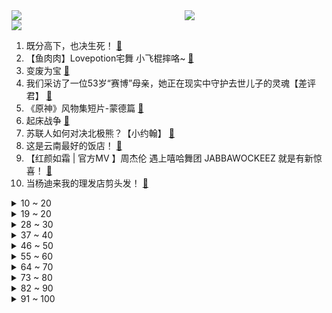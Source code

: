 <div >
	<a style="float:left;width:55%;" href = "https://github.com/anuraghazra/github-readme-stats">
	 <img src = "https://github-readme-stats.vercel.app/api?username=iuuuuuaena&theme=buefy&show_icons=true"/>
	</a>
	<a  style="float:right;width:45%" href = "https://github.com/anuraghazra/github-readme-stats">
	 <img  src="https://github-readme-stats.vercel.app/api/top-langs/?username=anuraghazra&layout=compact"/>
	</a>
	</div>

[![](https://img.shields.io/badge/jxd-@jxdgogogo.xyz-yellowgreen.svg)](https://www.jxdgogogo.xyz)<br>
1. 既分高下，也决生死！ [:link:](//www.bilibili.com/video/BV1aP411A7jh) <br>
2. 【鱼肉肉】Lovepotion宅舞 小飞棍摔咯~ [:link:](//www.bilibili.com/video/BV1g8411e7WA) <br>
3. 变废为宝 [:link:](//www.bilibili.com/video/BV1pG4y1H7mG) <br>
4. 我们采访了一位53岁“赛博”母亲，她正在现实中守护去世儿子的灵魂【差评君】 [:link:](//www.bilibili.com/video/BV1Jt4y1u7mT) <br>
5. 《原神》风物集短片-蒙德篇 [:link:](//www.bilibili.com/video/BV1dP411N758) <br>
6. 起床战争 [:link:](//www.bilibili.com/video/BV1oe4y1Y7n5) <br>
7. 苏联人如何对决北极熊？【小约翰】 [:link:](//www.bilibili.com/video/BV1Wm4y1w7F3) <br>
8. 这是云南最好的饭店！ [:link:](//www.bilibili.com/video/BV19P4y1U7DY) <br>
9. 【红颜如霜 | 官方MV 】周杰伦 遇上嘻哈舞团 JABBAWOCKEEZ 就是有新惊喜！ [:link:](//www.bilibili.com/video/BV1SR4y1D7wV) <br>
10. 当杨迪来我的理发店剪头发！ [:link:](//www.bilibili.com/video/BV1Ke4y1U7hk) <br>
<details>
<summary>10 ~ 20</summary>

11. 这都是些啥啊???(3) [:link:](//www.bilibili.com/video/BV1UK411S71Y) <br>
12. “谁不想青史留名呢？有李杜是大唐的幸事也是中华文化的幸事！ ” [:link:](//www.bilibili.com/video/BV1gd4y1y7Ze) <br>
13. 超细节！完整版《家有儿女》，做出来了！ [:link:](//www.bilibili.com/video/BV1bm4y1w7vp) <br>
14. 我的世界：在只有一层垂滴叶的，平坦大陆上生存！ [:link:](//www.bilibili.com/video/BV1LG4y1H78x) <br>
15. 当平时默默无闻的同学突然跳起了极乐净土…… [:link:](//www.bilibili.com/video/BV1Vm4y1w7Ab) <br>
16. 两个人在一起，最重要的是坦诚相待 [:link:](//www.bilibili.com/video/BV1b84y1q7sR) <br>
17. 在？来看个消防器材展示 [:link:](//www.bilibili.com/video/BV1HK411D73j) <br>
18. 男朋友送的星空灯，过节到底是转账好还是送它好？ [:link:](//www.bilibili.com/video/BV1GK411D7sW) <br>
19. 理工男浪漫起来…艺术生都惊呆了 [:link:](//www.bilibili.com/video/BV1pd4y127L8) <br>
</details>
<details>
<summary>19 ~ 20</summary>

20. 比手掌还大的虾，三种做法，两帅小伙吃嗨了！ [:link:](//www.bilibili.com/video/BV1PD4y1k72p) <br>
21. 探访美国网红监狱，帅小伙亲测死囚最后一餐！ [:link:](//www.bilibili.com/video/BV1Xe4y1m71t) <br>
22. 课 堂 请 勿 对 对 子【只因专场】！！！ [:link:](//www.bilibili.com/video/BV1pV4y157hQ) <br>
23. 热搜上细思恐极的“月亮与六便士”事件，暴露当下的病态现象 [:link:](//www.bilibili.com/video/BV1V8411e7j7) <br>
24. 人究竟是为什么而活着？怎么面对死亡？ [:link:](//www.bilibili.com/video/BV1BP411N7Qt) <br>
25. 手绘482张，还原猫和老鼠《捕鼠陷阱》 [:link:](//www.bilibili.com/video/BV1qg41187YW) <br>
26. 《艺术之家》 [:link:](//www.bilibili.com/video/BV1RR4y1D7Ak) <br>
27. 赛博朋克边缘行者 要和露西一起去月球吗？ [:link:](//www.bilibili.com/video/BV1oe411G7Qy) <br>
28. 重返我们的第一次约会，居然… [:link:](//www.bilibili.com/video/BV1pR4y197Cn) <br>
</details>
<details>
<summary>28 ~ 30</summary>

29. 【原神/描改】两百张！魈猫猫妹妹还原猫猫妹妹跳舞 [:link:](//www.bilibili.com/video/BV158411e77V) <br>
30. 东北中学生太爽了吧！花50元在校门口干了4顿饭，舒坦！ [:link:](//www.bilibili.com/video/BV18D4y1r7da) <br>
31. 我终于有了自己的小家！婚房roomtour！ [:link:](//www.bilibili.com/video/BV1RP4y1U7Ns) <br>
32. 生 蚝 天 花 板 [:link:](//www.bilibili.com/video/BV17g41187uW) <br>
33. 爸爸逼迫儿子撕毁心爱的卡片！“报复性惩罚”后果多严重？ [:link:](//www.bilibili.com/video/BV1YG411L749) <br>
34. 三年美食博主生涯猛涨20斤，这一天 终于来了！ [:link:](//www.bilibili.com/video/BV1Nt4y1u7RM) <br>
35. 现场见证"勇士冠军之夜"揭幕战！全场观众高呼库里MVP！勇士大胜湖人！ [:link:](//www.bilibili.com/video/BV1i8411e7uv) <br>
36. 「究竟怎样的结局，才能配得上这一路的颠沛流离」【原神】 [:link:](//www.bilibili.com/video/BV17e4115756) <br>
37. 《明日方舟》2022「感谢庆典」活动宣传PV [:link:](//www.bilibili.com/video/BV1rD4y1r7XA) <br>
</details>
<details>
<summary>37 ~ 40</summary>

38. 错过这次 就要两年后才能回家了！-《荧惑归途》【胶囊计划】：火星游子跨越星辰为爱返乡 [:link:](//www.bilibili.com/video/BV1Nt4y1u7cH) <br>
39. 落单？反杀1000人！我卢俊义没开挂！《水浒传》P43 [:link:](//www.bilibili.com/video/BV1Q14y1j7AA) <br>
40. 早知道挖三填一这么麻烦… [:link:](//www.bilibili.com/video/BV1hR4y1X71n) <br>
41. 魈的多种形态，真的是太美了，素材来自芊芊千千 [:link:](//www.bilibili.com/video/BV1Te4y1i76p) <br>
42. 《论当今的通话膨胀》 [:link:](//www.bilibili.com/video/BV1he4y1i7cX) <br>
43. 《 人 脉 》 [:link:](//www.bilibili.com/video/BV1414y1j7c2) <br>
44. 早两年会这个说不定能踢出一辆库里南 [:link:](//www.bilibili.com/video/BV1DR4y1D7Nk) <br>
45. 老板让我穿猫耳女仆装跳舞，豁出去了…… [:link:](//www.bilibili.com/video/BV1wD4y1k72K) <br>
46. 吕布怒杀潘金莲 [:link:](//www.bilibili.com/video/BV19P411N7ch) <br>
</details>
<details>
<summary>46 ~ 50</summary>

47. 猪排饭 将就吃 [:link:](//www.bilibili.com/video/BV1QN4y1w7kG) <br>
48. 天台回归 活力满满♥shake it！ [:link:](//www.bilibili.com/video/BV1v84y1q7V2) <br>
49. 整只鸡无限续的自助餐你们吃过吗？仨战士冲了！ [:link:](//www.bilibili.com/video/BV1Ke4y1J7u6) <br>
50. 教师vlog｜我昨天…报警了 [:link:](//www.bilibili.com/video/BV1Se4y1m7Hb) <br>
51. 别着急喷！看完视频行不行！ [:link:](//www.bilibili.com/video/BV1Pm4y1w7X2) <br>
52. 睡前小故事 [:link:](//www.bilibili.com/video/BV1nG411L7Wz) <br>
53. ⚡等 不 到 金 来⚡ [:link:](//www.bilibili.com/video/BV1De4y1Y7Um) <br>
54. 当医学生去看病… [:link:](//www.bilibili.com/video/BV1b84y1q7SE) <br>
55. 我们做了一个重大的决定！芬兰家人明制汉服初体验惊艳全场！干饭人疯狂爱上自制刀削面！吃得底朝天！ [:link:](//www.bilibili.com/video/BV1ce4y177Yu) <br>
</details>
<details>
<summary>55 ~ 60</summary>

56. 关于我妈给我买苹果13这件事 [:link:](//www.bilibili.com/video/BV1UK411S7uG) <br>
57. 十八岁被没收东西 [:link:](//www.bilibili.com/video/BV1tG411L7B1) <br>
58. 帮忙看看，这个号废了吗 [:link:](//www.bilibili.com/video/BV1PP411K7qu) <br>
59. 《B站极速版》 [:link:](//www.bilibili.com/video/BV16D4y1r7V7) <br>
60. (G)I-DLE最新回归曲Nxde舞蹈接力版公开 [:link:](//www.bilibili.com/video/BV1Rt4y1M7hF) <br>
61. 用牛鞭鹿鞭羊鞭做个三鞭汤！给自己大补一下！ [:link:](//www.bilibili.com/video/BV1Xd4y1C7ZT) <br>
62. 这桥......再贪就真没了！！ [:link:](//www.bilibili.com/video/BV1WV4y157JW) <br>
63. 不心动挑战，但是打起来了 [:link:](//www.bilibili.com/video/BV1He4y177KQ) <br>
64. showmaker向众神祈祷，回应他的只有两年前的自己！ [:link:](//www.bilibili.com/video/BV1VV4y1576B) <br>
</details>
<details>
<summary>64 ~ 70</summary>

65. 《 加 州 电 竞 旅 馆 》 [:link:](//www.bilibili.com/video/BV1Fe4y1e7be) <br>
66. 细！《猫和老鼠》中的小细节与穿帮竟然有这么多！（第二期） [:link:](//www.bilibili.com/video/BV1P8411e7Uw) <br>
67. 2022年初的梦想，10月就已经全部实现！好运传递！ [:link:](//www.bilibili.com/video/BV1v84y1q7iL) <br>
68. 片 名 为 寄 16 [:link:](//www.bilibili.com/video/BV1ce4y177J7) <br>
69. 小破站第一更就给我的婚礼舞蹈吧 [:link:](//www.bilibili.com/video/BV1e14y1L7eq) <br>
70. 沝子理想中的哥哥,应该就是这个样子！ [:link:](//www.bilibili.com/video/BV18V4y157TL) <br>
71. 【TF家族】《恭喜你发现了宝藏》EP08——宝藏是可以创造的 [:link:](//www.bilibili.com/video/BV1q84y1q7y9) <br>
72. 整活！在女友面前把整瓶水浇到PS5里？她以为几千块报废了！ [:link:](//www.bilibili.com/video/BV1Et4y1u714) <br>
73. 美声女王和干果批发商的爱恨情仇！ [:link:](//www.bilibili.com/video/BV1PK411D7cv) <br>
</details>
<details>
<summary>73 ~ 80</summary>

74. 有些人觉得猪肝抹上锅灰很不卫生，居然还放草木灰里面烤，这种做法祖祖辈辈传下来的#爷爷我们给你买 [:link:](//www.bilibili.com/video/BV1JG4y1n7En) <br>
75. 【S12全球总决赛】淘汰赛 10月22日 RNG vs T1 [:link:](//www.bilibili.com/video/BV1x8411e7kM) <br>
76. “句句不提爱，句句都是爱” [:link:](//www.bilibili.com/video/BV1MV4y1G7ud) <br>
77. 浮夸程度一般分为轻度、中度、重度和印度 [:link:](//www.bilibili.com/video/BV1Le4y177bv) <br>
78. 笑喷！男人手速比拼大赛 [:link:](//www.bilibili.com/video/BV1qD4y1r7KD) <br>
79. 大 锅 炖 派 蒙 [:link:](//www.bilibili.com/video/BV1AD4y1k7jJ) <br>
80. 斯卡蒂：现在是幻想时间 [:link:](//www.bilibili.com/video/BV1eP411A75y) <br>
81. 想要华为保时捷？我送了 [:link:](//www.bilibili.com/video/BV1cV4y1G7qQ) <br>
82. 请把我推给女孩子吧 [:link:](//www.bilibili.com/video/BV17e4y177KA) <br>
</details>
<details>
<summary>82 ~ 90</summary>

83. 《猫猫智商天花板》 [:link:](//www.bilibili.com/video/BV1e14y1j72P) <br>
84. 重铸十月新番荣光！我辈义不容辞！2022十月新番吐槽! [:link:](//www.bilibili.com/video/BV1cK411D7cb) <br>
85. 为腐烂的菠萝蜜安排了一场“火葬” [:link:](//www.bilibili.com/video/BV1Ne4y1J7rG) <br>
86. 【RNG催泪/燃向】2022 全球总决赛 RNG VS T1 四分之一决赛（S12 八强赛）宣传片 江户川杨先森自制 [:link:](//www.bilibili.com/video/BV1QP411N7qE) <br>
87. 时间加速！感受来自天堂制造的压迫感！ [:link:](//www.bilibili.com/video/BV1Ve4y17779) <br>
88. 快住手，筋膜枪不是这么用的，这么用完全受不了 [:link:](//www.bilibili.com/video/BV1PD4y1r7Et) <br>
89. 游 戏 I D 现 状 [:link:](//www.bilibili.com/video/BV1r14y1j7g2) <br>
90. 【水果猎人】抱树直接啃柿子，又脆又甜，没有涩涩！ [:link:](//www.bilibili.com/video/BV1vP4y1U7Uk) <br>
91. 男搭档的千层套路！ [:link:](//www.bilibili.com/video/BV1D14y1j76d) <br>
</details>
<details>
<summary>91 ~ 100</summary>

92. 应是天仙狂醉，乱把白云揉碎 [:link:](//www.bilibili.com/video/BV1Zm4y1c7HT) <br>
93. 当一个急性子和一个慢性子变成朋友 [:link:](//www.bilibili.com/video/BV1fe4y1m7dv) <br>
94. 高手在民间！孩子们足球从三楼掉下来，男子两脚两次精准踢回。 [:link:](//www.bilibili.com/video/BV1Td4y1y7Uk) <br>
95. 蓝色妖姬是什么梗【梗指南】 [:link:](//www.bilibili.com/video/BV1Te4y1e7FJ) <br>
96. 【青柳尊哉】“四川料理？我开动啦！” [:link:](//www.bilibili.com/video/BV1p14y1j7UZ) <br>
97. 中字【MV首播】Taylor Swift新专首单 《Anti-Hero》 [:link:](//www.bilibili.com/video/BV1SK411S7xg) <br>
98. 空 哥 溜 面 🤪 🍜 [:link:](//www.bilibili.com/video/BV1PW4y1E7vC) <br>
99. 【ITZY】 "Boys Like You" M/V [:link:](//www.bilibili.com/video/BV1JK411D71b) <br>
100. 边熬夜边健身，你的身体会发生哪些变化？ [:link:](//www.bilibili.com/video/BV1814y1j7Sn) <br>
</details>

